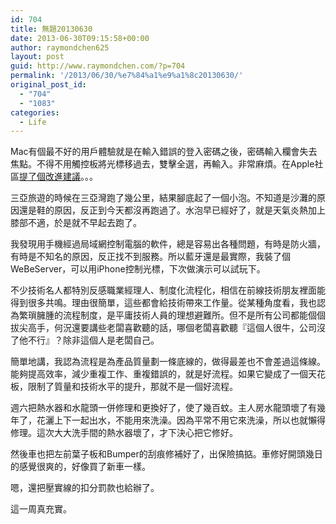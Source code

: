 ```yaml
---
id: 704
title: 無題20130630
date: 2013-06-30T09:15:58+00:00
author: raymondchen625
layout: post
guid: http://www.raymondchen.com/?p=704
permalink: '/2013/06/30/%e7%84%a1%e9%a1%8c20130630/'
original_post_id:
  - "704"
  - "1083"
categories:
  - Life
---
```

Mac有個最不好的用戶體驗就是在輸入錯誤的登入密碼之後，密碼輸入欄會失去焦點。不得不用觸控板將光標移過去，雙擊全選，再輸入。非常麻煩。在Apple社區[提了個改進建議](https://discussions.apple.com/thread/5138368)。。。

三亞旅遊的時候在三亞灣跑了幾公里，結果腳底起了一個小泡。不知道是沙灘的原因還是鞋的原因，反正到今天都沒再跑過了。水泡早已經好了，就是天氣炎熱加上膝部不適，於是就不早起去跑了。

我發現用手機經過局域網控制電腦的軟件，總是容易出各種問題，有時是防火牆，有時是不知名的原因，反正找不到服務。所以藍牙還是最實際，我裝了個WeBeServer，可以用iPhone控制光標，下次做演示可以試玩下。

不少技術名人都特別反感職業經理人、制度化流程化，相信在前線技術朋友裡面能得到很多共鳴。理由很簡單，這些都會給技術帶來工作量。從某種角度看，我也認為繁瑣臃腫的流程制度，是平庸技術人員的理想避難所。但不是所有公司都能個個拔尖高手，何況還要講些老闆喜歡聽的話，哪個老闆喜歡聽『這個人很牛，公司沒了他不行』？除非這個人是老闆自己。

簡單地講，我認為流程是為產品質量劃一條底線的，做得最差也不會差過這條線。能夠提高效率，減少重複工作、重複錯誤的，就是好流程。如果它變成了一個天花板，限制了質量和技術水平的提升，那就不是一個好流程。

週六把熱水器和水龍頭一併修理和更換好了，使了幾百蚊。主人房水龍頭壞了有幾年了，花灑上下一起出水，不能用來洗澡。因為平常不用它來洗澡，所以也就懶得修理。這次大大洗手間的熱水器壞了，才下決心把它修好。

然後車也把左前葉子板和Bumper的刮痕修補好了，出保險搞掂。車修好開頭幾日的感覺很爽的，好像買了新車一樣。

嗯，還把壓實線的扣分罰款也給辦了。

這一周真充實。